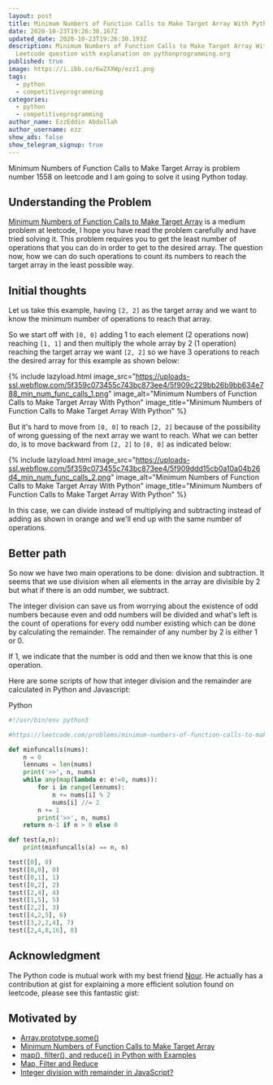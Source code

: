 ```yaml
---
layout: post
title: Minimum Numbers of Function Calls to Make Target Array With Python
date: 2020-10-23T19:26:30.167Z
updated_date: 2020-10-23T19:26:30.193Z
description: Minimum Numbers of Function Calls to Make Target Array With Python
  Leetcode question with explanation on pythonprogramming.org
published: true
image: https://i.ibb.co/6wZXXWp/ezz1.png
tags:
  - python
  - competitiveprogramming
categories:
  - python
  - competitiveprogramming
author_name: EzzEddin Abdullah
author_username: ezz
show_ads: false
show_telegram_signup: true
---
```

Minimum Numbers of Function Calls to Make Target Array is problem number 1558 on leetcode and I am going to solve it using Python today.

## Understanding the Problem

[Minimum Numbers of Function Calls to Make Target Array](https://leetcode.com/problems/minimum-numbers-of-function-calls-to-make-target-array/) is a medium problem at leetcode, I hope you have read the problem carefully and have tried solving it. This problem requires you to get the least number of operations that you can do in order to get to the desired array. The question now, how we can do such operations to count its numbers to reach the target array in the least possible way.

## Initial thoughts

Let us take this example, having `[2, 2]` as the target array and we want to know the minimum number of operations to reach that array.

So we start off with `[0, 0]` adding 1 to each element (2 operations now) reaching `[1, 1]` and then multiply the whole array by 2 (1 operation) reaching the target array we want `[2, 2]` so we have 3 operations to reach the desired array for this example as shown below:

{% include lazyload.html image_src="https://uploads-ssl.webflow.com/5f359c073455c743bc873ee4/5f909c229bb26b9bb634e788_min_num_func_calls_1.png" image_alt="Minimum Numbers of Function Calls to Make Target Array With Python" image_title="Minimum Numbers of Function Calls to Make Target Array With Python" %}


But it's hard to move from `[0, 0]` to reach `[2, 2]` because of the possibility of wrong guessing of the next array we want to reach. What we can better do, is to move backward from `[2, 2]` to `[0, 0]` as indicated below:

{% include lazyload.html image_src="https://uploads-ssl.webflow.com/5f359c073455c743bc873ee4/5f909ddd15cb0a10a04b26d4_min_num_func_calls_2.png" image_alt="Minimum Numbers of Function Calls to Make Target Array With Python" image_title="Minimum Numbers of Function Calls to Make Target Array With Python" %}

In this case, we can divide instead of multiplying and subtracting instead of adding as shown in orange and we'll end up with the same number of operations.

## Better path

So now we have two main operations to be done: division and subtraction. It seems that we use division when all elements in the array are divisible by 2 but what if there is an odd number, we subtract.

The integer division can save us from worrying about the existence of odd numbers because even and odd numbers will be divided and what's left is the count of operations for every odd number existing which can be done by calculating the remainder. The remainder of any number by 2 is either 1 or 0.

If 1, we indicate that the number is odd and then we know that this is one operation.

Here are some scripts of how that integer division and the remainder are calculated in Python and Javascript:

Python

```python
#!/usr/bin/env python3

#https://leetcode.com/problems/minimum-numbers-of-function-calls-to-make-target-array/

def minfuncalls(nums):
    n = 0
    lennums = len(nums)
    print('>>', n, nums)
    while any(map(lambda e: e!=0, nums)):
        for i in range(lennums):
            n += nums[i] % 2
            nums[i] //= 2
        n += 1
        print('>>', n, nums)
    return n-1 if n > 0 else 0

def test(a,n):
    print(minfuncalls(a) == n, n)

test([0], 0)
test([0,0], 0)
test([0,1], 1)
test([0,2], 2)
test([2,4], 4)
test([1,5], 5)
test([2,2], 3)
test([4,2,5], 6)
test([3,2,2,4], 7)
test([2,4,8,16], 8)
```

## Acknowledgment

The Python code is mutual work with my best friend [Nour](https://github.com/noureddin). He actually has a contribution at gist for explaining a more efficient solution found on leetcode, please see this fantastic gist:‍

<script src="https://gist.github.com/noureddin/d2981404efd76cf15ec944639afe92a4.js"></script>

## Motivated by

*   [Array.prototype.some()](https://developer.mozilla.org/en-US/docs/Web/JavaScript/Reference/Global_Objects/Array/some)‍
*   [Minimum Numbers of Function Calls to Make Target Array](https://www.youtube.com/watch?v=4z6sgk9NELo&ab_channel=CompetitiveCoding)‍
*   [map(), filter(), and reduce() in Python with Examples](https://stackabuse.com/map-filter-and-reduce-in-python-with-examples/)
*   [Map, Filter and Reduce](https://book.pythontips.com/en/latest/map_filter.html)‍
*   [Integer division with remainder in JavaScript?](https://stackoverflow.com/a/4228376/4604121)